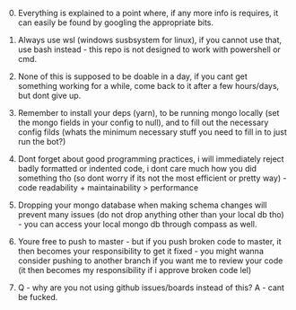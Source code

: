0. Everything is explained to a point where, if any more info is requires, it can easily be found by googling the appropriate bits.

1. Always use wsl (windows susbsystem for linux), if you cannot use that, use bash instead - this repo is not designed to work with powershell or cmd.

2. None of this is supposed to be doable in a day, if you cant get something working for a while, come back to it after a few hours/days, but dont give up.

3. Remember to install your deps (yarn), to be running mongo locally (set the mongo fields in your config to null), and to fill out the necessary config filds (whats the minimum necessary stuff you need to fill in to just run the bot?)

4. Dont forget about good programming practices, i will immediately reject badly formatted or indented code, i dont care much how you did something tho (so dont worry if its not the most efficient or pretty way) - code readability + maintainability > performance

5. Dropping your mongo database when making schema changes will prevent many issues (do not drop anything other than your local db tho) - you can access your local mongo db through compass as well.

6. Youre free to push to master - but if you push broken code to master, it then becomes your responsibility to get it fixed - you might wanna consider pushing to another branch if you want me to review your code (it then becomes my responsibility if i approve broken code lel)

7. Q - why are you not using github issues/boards instead of this? A - cant be fucked.
